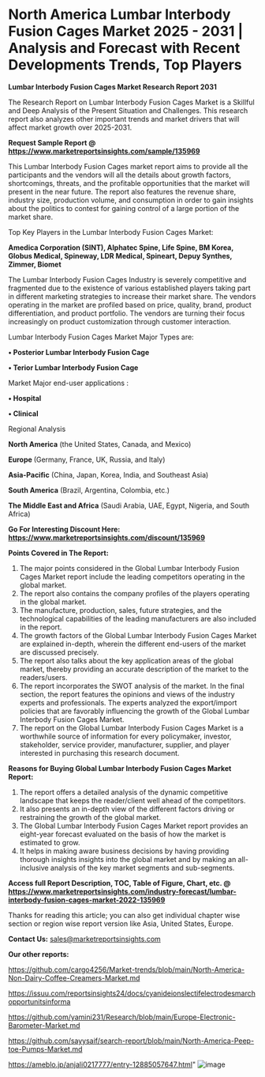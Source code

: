 # North America Lumbar Interbody Fusion Cages Market 2025 - 2031 | Analysis and Forecast with Recent Developments Trends, Top Players

<strong>Lumbar Interbody Fusion Cages Market Research Report 2031</strong>

The Research Report on Lumbar Interbody Fusion Cages Market is a Skillful and Deep Analysis of the Present Situation and Challenges. This research report also analyzes other important trends and market drivers that will affect market growth over 2025-2031.

<strong>Request Sample Report @ <a href=https://www.marketreportsinsights.com/sample/135969>https://www.marketreportsinsights.com/sample/135969</a></strong>

This Lumbar Interbody Fusion Cages market report aims to provide all the participants and the vendors will all the details about growth factors, shortcomings, threats, and the profitable opportunities that the market will present in the near future. The report also features the revenue share, industry size, production volume, and consumption in order to gain insights about the politics to contest for gaining control of a large portion of the market share.

Top Key Players in the Lumbar Interbody Fusion Cages Market:

<strong>Amedica Corporation (SINT), Alphatec Spine, Life Spine, BM Korea, Globus Medical, Spineway, LDR Medical, Spineart, Depuy Synthes, Zimmer, Biomet</strong>

The Lumbar Interbody Fusion Cages Industry is severely competitive and fragmented due to the existence of various established players taking part in different marketing strategies to increase their market share. The vendors operating in the market are profiled based on price, quality, brand, product differentiation, and product portfolio. The vendors are turning their focus increasingly on product customization through customer interaction.

Lumbar Interbody Fusion Cages Market Major Types are:

<strong>• Posterior Lumbar Interbody Fusion Cage

• Terior Lumbar Interbody Fusion Cage</strong>

Market Major end-user applications :

<strong>• Hospital

• Clinical</strong>

Regional Analysis

</u><strong><b>North America</b></strong> (the United States, Canada, and Mexico)

<strong><b>Europe </b></strong>(Germany, France, UK, Russia, and Italy)

<strong><b>Asia-Pacific</b></strong> (China, Japan, Korea, India, and Southeast Asia)

<strong><b>South America</b></strong> (Brazil, Argentina, Colombia, etc.)

<strong><b>The Middle East and Africa</b></strong> (Saudi Arabia, UAE, Egypt, Nigeria, and South Africa)

<strong>Go For Interesting Discount Here: <a href=https://www.marketreportsinsights.com/discount/135969>https://www.marketreportsinsights.com/discount/135969</a></strong>

<strong>Points Covered in The Report:</strong>
<ol>
  <li>The major points considered in the Global Lumbar Interbody Fusion Cages Market report include the leading competitors operating in the global market.</li>
  <li>The report also contains the company profiles of the players operating in the global market.</li>
  <li>The manufacture, production, sales, future strategies, and the technological capabilities of the leading manufacturers are also included in the report.</li>
  <li>The growth factors of the Global Lumbar Interbody Fusion Cages Market are explained in-depth, wherein the different end-users of the market are discussed precisely.</li>
  <li>The report also talks about the key application areas of the global market, thereby providing an accurate description of the market to the readers/users.</li>
  <li>The report incorporates the SWOT analysis of the market. In the final section, the report features the opinions and views of the industry experts and professionals. The experts analyzed the export/import policies that are favorably influencing the growth of the Global Lumbar Interbody Fusion Cages Market.</li>
  <li>The report on the Global Lumbar Interbody Fusion Cages Market is a worthwhile source of information for every policymaker, investor, stakeholder, service provider, manufacturer, supplier, and player interested in purchasing this research document.</li>
</ol>
<strong>Reasons for Buying Global Lumbar Interbody Fusion Cages Market Report:</strong>

<ol>
  <li>The report offers a detailed analysis of the dynamic competitive landscape that keeps the reader/client well ahead of the competitors.</li>
  <li>It also presents an in-depth view of the different factors driving or restraining the growth of the global market.</li>
  <li>The Global Lumbar Interbody Fusion Cages Market report provides an eight-year forecast evaluated on the basis of how the market is estimated to grow.</li>
  <li>It helps in making aware business decisions by having providing thorough insights insights into the global market and by making an all-inclusive analysis of the key market segments and sub-segments.</li>
</ol>
<strong>Access full Report Description, TOC, Table of Figure, Chart, etc. @ <a href=https://www.marketreportsinsights.com/industry-forecast/lumbar-interbody-fusion-cages-market-2022-135969>https://www.marketreportsinsights.com/industry-forecast/lumbar-interbody-fusion-cages-market-2022-135969</a></strong>


Thanks for reading this article; you can also get individual chapter wise section or region wise report version like Asia, United States, Europe.

<strong>Contact Us:</strong>
sales@marketreportsinsights.com

<strong>Our other reports:</strong>

<a href=https://github.com/cargo4256/Market-trends/blob/main/North-America-Non-Dairy-Coffee-Creamers-Market.md>https://github.com/cargo4256/Market-trends/blob/main/North-America-Non-Dairy-Coffee-Creamers-Market.md</a>

<a href=https://issuu.com/reportsinsights24/docs/cyanideionslectifelectrodesmarchopportunitsinforma>https://issuu.com/reportsinsights24/docs/cyanideionslectifelectrodesmarchopportunitsinforma</a>

<a href=https://github.com/yamini231/Research/blob/main/Europe-Electronic-Barometer-Market.md>https://github.com/yamini231/Research/blob/main/Europe-Electronic-Barometer-Market.md</a>

<a href=https://github.com/sayysaif/search-report/blob/main/North-America-Peep-toe-Pumps-Market.md>https://github.com/sayysaif/search-report/blob/main/North-America-Peep-toe-Pumps-Market.md</a>

<a href=https://ameblo.jp/anjali0217777/entry-12885057647.html>https://ameblo.jp/anjali0217777/entry-12885057647.html</a>"
![image](https://github.com/user-attachments/assets/ffcf1bd7-5bfb-46cc-9f1e-d92d4f6f769d)
